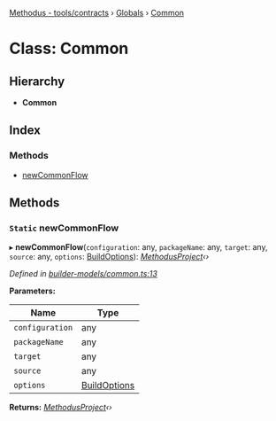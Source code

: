 [Methodus - tools/contracts](../README.md) › [Globals](../globals.md) › [Common](modules/tools/contracts/common.md)

# Class: Common

## Hierarchy

* **Common**

## Index

### Methods

* [newCommonFlow](#static-newcommonflow)

## Methods

### `Static` newCommonFlow

▸ **newCommonFlow**(`configuration`: any, `packageName`: any, `target`: any, `source`: any, `options`: [BuildOptions](modules/tools/contracts/buildoptions.md)): *[MethodusProject](methodusproject.md)‹›*

*Defined in [builder-models/common.ts:13](#L13)*

**Parameters:**

Name | Type |
------ | ------ |
`configuration` | any |
`packageName` | any |
`target` | any |
`source` | any |
`options` | [BuildOptions](modules/tools/contracts/buildoptions.md) |

**Returns:** *[MethodusProject](modules/tools/contracts/methodusproject.md)‹›*
